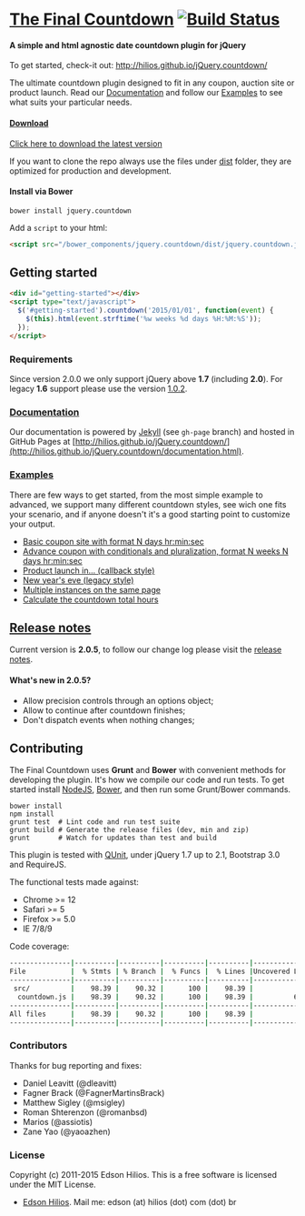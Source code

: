 [The Final Countdown](http://hilios.github.io/jQuery.countdown/) [![Build Status](https://travis-ci.org/hilios/jQuery.countdown.svg)](https://travis-ci.org/hilios/jQuery.countdown)
=====================

#### A simple and html agnostic date countdown plugin for jQuery ####

To get started, check-it out: http://hilios.github.io/jQuery.countdown/

The ultimate countdown plugin designed to fit in any coupon, auction site or product launch. Read our [Documentation](http://hilios.github.io/jQuery.countdown/documentation.html) and follow our [Examples](http://hilios.github.io/jQuery.countdown/examples.html) to see what suits your particular needs.

#### [Download](https://github.com/hilios/jQuery.countdown/releases/download/2.0.5/jquery.countdown-2.0.5.zip) ####

[Click here to download the latest version](https://github.com/hilios/jQuery.countdown/releases/download/2.0.5/jquery.countdown-2.0.5.zip)

If you want to clone the repo always use the files under [dist](https://github.com/hilios/jQuery.countdown/tree/master/dist) folder, they are optimized for production and development.

#### Install via Bower ####

```
bower install jquery.countdown
```

Add a `script` to your html:

```html
<script src="/bower_components/jquery.countdown/dist/jquery.countdown.js"></script>
```

Getting started
---------------

```html
<div id="getting-started"></div>
<script type="text/javascript">
  $('#getting-started').countdown('2015/01/01', function(event) {
    $(this).html(event.strftime('%w weeks %d days %H:%M:%S'));
  });
</script>
```

### Requirements ###

Since version 2.0.0 we only support jQuery above **1.7** (including **2.0**). For legacy **1.6** support please use the version [1.0.2](https://github.com/hilios/jQuery.countdown/releases/download/1.0.2/jquery.countdown-1.0.2.zip).

### [Documentation](http://hilios.github.io/jQuery.countdown/documentation.html) ###

Our documentation is powered by [Jekyll](http://jekyllrb.com/) (see `gh-page` branch) and hosted in GitHub Pages at [http://hilios.github.io/jQuery.countdown/](http://hilios.github.io/jQuery.countdown/documentation.html).

### [Examples](http://hilios.github.io/jQuery.countdown/examples.html) ###

There are few ways to get started, from the most simple example to advanced, we support many different countdown styles, see wich one fits your scenario, and if anyone doesn't it's a good starting point to customize your output.

 - [Basic coupon site with format N days hr:min:sec](http://hilios.github.io/jQuery.countdown/examples/basic-coupon-site.html)
 - [Advance coupon with conditionals and pluralization, format N weeks N days hr:min:sec](http://hilios.github.io/jQuery.countdown/examples/advanced-coupon-site.html)
 - [Product launch in... (callback style)](http://hilios.github.io/jQuery.countdown/examples/website-launch.html)
 - [New year's eve (legacy style)](http://hilios.github.io/jQuery.countdown/examples/legacy-style.html)
 - [Multiple instances on the same page](http://hilios.github.io/jQuery.countdown/examples/multiple-instances.html)
 - [Calculate the countdown total hours](http://hilios.github.io/jQuery.countdown/examples/show-total-hours.html)

[Release notes](https://github.com/hilios/jQuery.countdown/releases)
---------------

Current version is **2.0.5**, to follow our change log please visit the [release notes](https://github.com/hilios/jQuery.countdown/releases).

#### What's new in 2.0.5? ####

 * Allow precision controls through an options object;
 * Allow to continue after countdown finishes;
 * Don't dispatch events when nothing changes;

Contributing
------------

The Final Countdown uses **Grunt** and **Bower** with convenient methods for developing the plugin. It's how we compile our code and run tests. To get started install [NodeJS](http://nodejs.org/), [Bower](http://bower.io/), and then run some Grunt/Bower commands.

```shell
bower install
npm install
grunt test  # Lint code and run test suite
grunt build # Generate the release files (dev, min and zip)
grunt       # Watch for updates than test and build
```

This plugin is tested with [QUnit](http://qunitjs.com/), under jQuery 1.7 up to 2.1, Bootstrap 3.0 and RequireJS.

The functional tests made against:

*   Chrome >= 12
*   Safari >= 5
*   Firefox >= 5.0
*   IE 7/8/9

Code coverage:

```sh
---------------|----------|----------|----------|----------|----------------|
File           |  % Stmts | % Branch |  % Funcs |  % Lines |Uncovered Lines |
---------------|----------|----------|----------|----------|----------------|
 src/          |    98.39 |    90.32 |      100 |    98.39 |                |
  countdown.js |    98.39 |    90.32 |      100 |    98.39 |          6,265 |
---------------|----------|----------|----------|----------|----------------|
All files      |    98.39 |    90.32 |      100 |    98.39 |                |
---------------|----------|----------|----------|----------|----------------|
```

### Contributors ###

Thanks for bug reporting and fixes:

*   Daniel Leavitt (@dleavitt)
*   Fagner Brack (@FagnerMartinsBrack)
*   Matthew Sigley (@msigley)
*   Roman Shterenzon (@romanbsd)
*   Marios (@assiotis)
*   Zane Yao (@yaoazhen)

### License ###

Copyright (c) 2011-2015 Edson Hilios. This is a free software is licensed under the MIT License.

*   [Edson Hilios](http://edson.hilios.com.br). Mail me: edson (at) hilios (dot) com (dot) br
